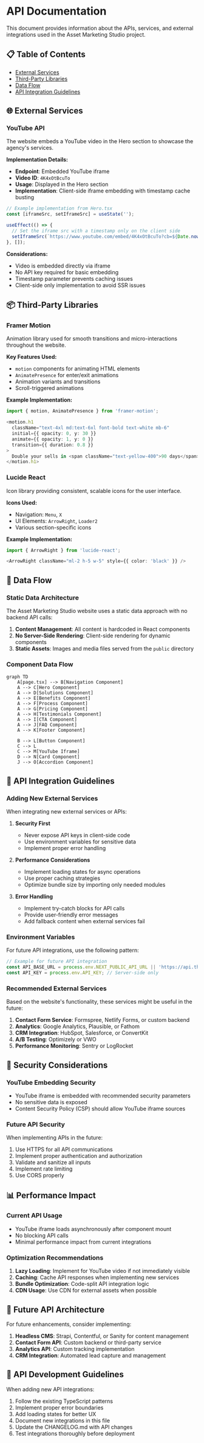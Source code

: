 # API Documentation

This document provides information about the APIs, services, and external integrations used in the Asset Marketing Studio project.

## 📋 Table of Contents

- [External Services](#external-services)
- [Third-Party Libraries](#third-party-libraries)
- [Data Flow](#data-flow)
- [API Integration Guidelines](#api-integration-guidelines)

## 🌐 External Services

### YouTube API

The website embeds a YouTube video in the Hero section to showcase the agency's services.

**Implementation Details:**
- **Endpoint**: Embedded YouTube iframe
- **Video ID**: `4K4xOtBcuTo`
- **Usage**: Displayed in the Hero section
- **Implementation**: Client-side iframe embedding with timestamp cache busting

```typescript
// Example implementation from Hero.tsx
const [iframeSrc, setIframeSrc] = useState('');

useEffect(() => {
  // Set the iframe src with a timestamp only on the client side
  setIframeSrc(`https://www.youtube.com/embed/4K4xOtBcuTo?cb=${Date.now()}`);
}, []);
```

**Considerations:**
- Video is embedded directly via iframe
- No API key required for basic embedding
- Timestamp parameter prevents caching issues
- Client-side only implementation to avoid SSR issues

## 📦 Third-Party Libraries

### Framer Motion

Animation library used for smooth transitions and micro-interactions throughout the website.

**Key Features Used:**
- `motion` components for animating HTML elements
- `AnimatePresence` for enter/exit animations
- Animation variants and transitions
- Scroll-triggered animations

**Example Implementation:**
```typescript
import { motion, AnimatePresence } from 'framer-motion';

<motion.h1
  className="text-4xl md:text-6xl font-bold text-white mb-6"
  initial={{ opacity: 0, y: 30 }}
  animate={{ opacity: 1, y: 0 }}
  transition={{ duration: 0.8 }}
>
  Double your sells in <span className="text-yellow-400">90 days</span> or it's free
</motion.h1>
```

### Lucide React

Icon library providing consistent, scalable icons for the user interface.

**Icons Used:**
- Navigation: `Menu`, `X`
- UI Elements: `ArrowRight`, `Loader2`
- Various section-specific icons

**Example Implementation:**
```typescript
import { ArrowRight } from 'lucide-react';

<ArrowRight className="ml-2 h-5 w-5" style={{ color: 'black' }} />
```

## 🔄 Data Flow

### Static Data Architecture

The Asset Marketing Studio website uses a static data approach with no backend API calls:

1. **Content Management**: All content is hardcoded in React components
2. **No Server-Side Rendering**: Client-side rendering for dynamic components
3. **Static Assets**: Images and media files served from the `public` directory

### Component Data Flow

```mermaid
graph TD
    A[page.tsx] --> B[Navigation Component]
    A --> C[Hero Component]
    A --> D[Solutions Component]
    A --> E[Benefits Component]
    A --> F[Process Component]
    A --> G[Pricing Component]
    A --> H[Testimonials Component]
    A --> I[CTA Component]
    A --> J[FAQ Component]
    A --> K[Footer Component]
    
    B --> L[Button Component]
    C --> L
    C --> M[YouTube Iframe]
    D --> N[Card Component]
    J --> O[Accordion Component]
```

## 🔌 API Integration Guidelines

### Adding New External Services

When integrating new external services or APIs:

1. **Security First**
   - Never expose API keys in client-side code
   - Use environment variables for sensitive data
   - Implement proper error handling

2. **Performance Considerations**
   - Implement loading states for async operations
   - Use proper caching strategies
   - Optimize bundle size by importing only needed modules

3. **Error Handling**
   - Implement try-catch blocks for API calls
   - Provide user-friendly error messages
   - Add fallback content when external services fail

### Environment Variables

For future API integrations, use the following pattern:

```typescript
// Example for future API integration
const API_BASE_URL = process.env.NEXT_PUBLIC_API_URL || 'https://api.theassetstudio.com';
const API_KEY = process.env.API_KEY; // Server-side only
```

### Recommended External Services

Based on the website's functionality, these services might be useful in the future:

1. **Contact Form Service**: Formspree, Netlify Forms, or custom backend
2. **Analytics**: Google Analytics, Plausible, or Fathom
3. **CRM Integration**: HubSpot, Salesforce, or ConvertKit
4. **A/B Testing**: Optimizely or VWO
5. **Performance Monitoring**: Sentry or LogRocket

## 🔐 Security Considerations

### YouTube Embedding Security

- YouTube iframe is embedded with recommended security parameters
- No sensitive data is exposed
- Content Security Policy (CSP) should allow YouTube iframe sources

### Future API Security

When implementing APIs in the future:

1. Use HTTPS for all API communications
2. Implement proper authentication and authorization
3. Validate and sanitize all inputs
4. Implement rate limiting
5. Use CORS properly

## 📊 Performance Impact

### Current API Usage

- YouTube iframe loads asynchronously after component mount
- No blocking API calls
- Minimal performance impact from current integrations

### Optimization Recommendations

1. **Lazy Loading**: Implement for YouTube video if not immediately visible
2. **Caching**: Cache API responses when implementing new services
3. **Bundle Optimization**: Code-split API integration logic
4. **CDN Usage**: Use CDN for external assets when possible

## 🔄 Future API Architecture

For future enhancements, consider implementing:

1. **Headless CMS**: Strapi, Contentful, or Sanity for content management
2. **Contact Form API**: Custom backend or third-party service
3. **Analytics API**: Custom tracking implementation
4. **CRM Integration**: Automated lead capture and management

## 📝 API Development Guidelines

When adding new API integrations:

1. Follow the existing TypeScript patterns
2. Implement proper error boundaries
3. Add loading states for better UX
4. Document new integrations in this file
5. Update the CHANGELOG.md with API changes
6. Test integrations thoroughly before deployment